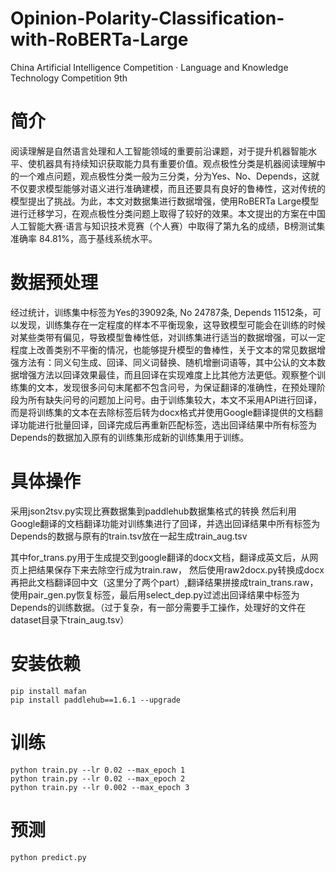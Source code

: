 # Opinion-Polarity-Classification-with-RoBERTa-Large
China Artificial Intelligence Competition · Language and Knowledge Technology Competition 9th
# 简介
阅读理解是自然语言处理和人工智能领域的重要前沿课题，对于提升机器智能水平、使机器具有持续知识获取能力具有重要价值。观点极性分类是机器阅读理解中的一个难点问题，观点极性分类一般为三分类，分为Yes、No、Depends，这就不仅要求模型能够对语义进行准确建模，而且还要具有良好的鲁棒性，这对传统的模型提出了挑战。为此，本文对数据集进行数据增强，使用RoBERTa Large模型进行迁移学习，在观点极性分类问题上取得了较好的效果。本文提出的方案在中国人工智能大赛·语言与知识技术竞赛（个人赛）中取得了第九名的成绩，B榜测试集准确率 84.81%，高于基线系统水平。
# 数据预处理
经过统计，训练集中标签为Yes的39092条, No 24787条, Depends 11512条，可以发现，训练集存在一定程度的样本不平衡现象，这导致模型可能会在训练的时候对某些类带有偏见，导致模型鲁棒性低，对训练集进行适当的数据增强，可以一定程度上改善类别不平衡的情况，也能够提升模型的鲁棒性，关于文本的常见数据增强方法有：同义句生成、回译、同义词替换、随机增删词语等，其中公认的文本数据增强方法以回译效果最佳，而且回译在实现难度上比其他方法更低。观察整个训练集的文本，发现很多问句末尾都不包含问号，为保证翻译的准确性，在预处理阶段为所有缺失问号的问题加上问号。由于训练集较大，本文不采用API进行回译，而是将训练集的文本在去除标签后转为docx格式并使用Google翻译提供的文档翻译功能进行批量回译，回译完成后再重新匹配标签，选出回译结果中所有标签为Depends的数据加入原有的训练集形成新的训练集用于训练。
# 具体操作
采用json2tsv.py实现比赛数据集到paddlehub数据集格式的转换 然后利用Google翻译的文档翻译功能对训练集进行了回译，并选出回译结果中所有标签为Depends的数据与原有的train.tsv放在一起生成train_aug.tsv

其中for_trans.py用于生成提交到google翻译的docx文档，翻译成英文后，从网页上把结果保存下来去除空行成为train.raw， 然后使用raw2docx.py转换成docx再把此文档翻译回中文（这里分了两个part）,翻译结果拼接成train_trans.raw， 使用pair_gen.py恢复标签，最后用select_dep.py过滤出回译结果中标签为Depends的训练数据。（过于复杂，有一部分需要手工操作，处理好的文件在dataset目录下train_aug.tsv）
# 安装依赖
```shell
pip install mafan
pip install paddlehub==1.6.1 --upgrade
```
# 训练
```shell
python train.py --lr 0.02 --max_epoch 1
python train.py --lr 0.02 --max_epoch 2
python train.py --lr 0.002 --max_epoch 3
```
# 预测
```shell
python predict.py
```
